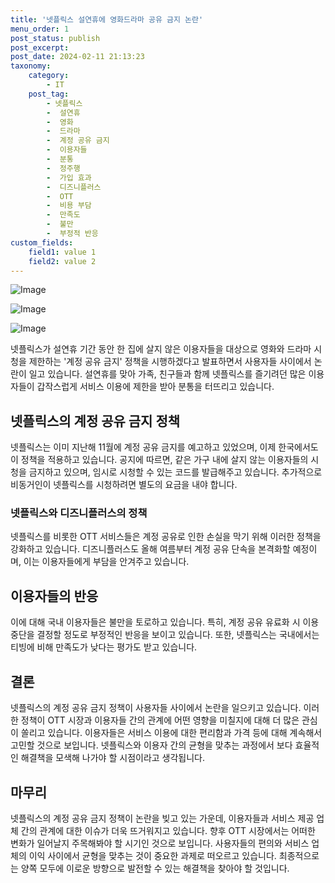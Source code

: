 ```yaml
---
title: '넷플릭스 설연휴에 영화드라마 공유 금지 논란'
menu_order: 1
post_status: publish
post_excerpt: 
post_date: 2024-02-11 21:13:23
taxonomy:
    category:
        - IT
    post_tag:
        - 넷플릭스
        -  설연휴
        -  영화
        -  드라마
        -  계정 공유 금지
        -  이용자들
        -  분통
        -  정주행
        -  가입 효과
        -  디즈니플러스
        -  OTT
        -  비용 부담
        -  만족도
        -  불만
        -  부정적 반응
custom_fields:
    field1: value 1
    field2: value 2
---
```


![Image](https://imgnews.pstatic.net/image/016/2024/02/11/20240211050103_0_20240211202601166.jpg?type=w647)

![Image](https://imgnews.pstatic.net/image/016/2024/02/11/20240211050104_0_20240211202601170.jpg?type=w647)

![Image](https://imgnews.pstatic.net/image/016/2024/02/11/20240211050105_0_20240211202601174.jpg?type=w647)

넷플릭스가 설연휴 기간 동안 한 집에 살지 않은 이용자들을 대상으로 영화와 드라마 시청을 제한하는 '계정 공유 금지' 정책을 시행하겠다고 발표하면서 사용자들 사이에서 논란이 일고 있습니다. 설연휴를 맞아 가족, 친구들과 함께 넷플릭스를 즐기려던 많은 이용자들이 갑작스럽게 서비스 이용에 제한을 받아 분통을 터뜨리고 있습니다. 
## 넷플릭스의 계정 공유 금지 정책
넷플릭스는 이미 지난해 11월에 계정 공유 금지를 예고하고 있었으며, 이제 한국에서도 이 정책을 적용하고 있습니다. 공지에 따르면, 같은 가구 내에 살지 않는 이용자들의 시청을 금지하고 있으며, 임시로 시청할 수 있는 코드를 발급해주고 있습니다. 추가적으로 비동거인이 넷플릭스를 시청하려면 별도의 요금을 내야 합니다.
### 넷플릭스와 디즈니플러스의 정책
넷플릭스를 비롯한 OTT 서비스들은 계정 공유로 인한 손실을 막기 위해 이러한 정책을 강화하고 있습니다. 디즈니플러스도 올해 여름부터 계정 공유 단속을 본격화할 예정이며, 이는 이용자들에게 부담을 안겨주고 있습니다.
## 이용자들의 반응
이에 대해 국내 이용자들은 불만을 토로하고 있습니다. 특히, 계정 공유 유료화 시 이용 중단을 결정할 정도로 부정적인 반응을 보이고 있습니다. 또한, 넷플릭스는 국내에서는 티빙에 비해 만족도가 낮다는 평가도 받고 있습니다.
## 결론
넷플릭스의 계정 공유 금지 정책이 사용자들 사이에서 논란을 일으키고 있습니다. 이러한 정책이 OTT 시장과 이용자들 간의 관계에 어떤 영향을 미칠지에 대해 더 많은 관심이 쏠리고 있습니다. 이용자들은 서비스 이용에 대한 편리함과 가격 등에 대해 계속해서 고민할 것으로 보입니다. 넷플릭스와 이용자 간의 균형을 맞추는 과정에서 보다 효율적인 해결책을 모색해 나가야 할 시점이라고 생각됩니다.
## 마무리
넷플릭스의 계정 공유 금지 정책이 논란을 빚고 있는 가운데, 이용자들과 서비스 제공 업체 간의 관계에 대한 이슈가 더욱 뜨거워지고 있습니다. 향후 OTT 시장에서는 어떠한 변화가 일어날지 주목해봐야 할 시기인 것으로 보입니다. 사용자들의 편의와 서비스 업체의 이익 사이에서 균형을 맞추는 것이 중요한 과제로 떠오르고 있습니다. 최종적으로는 양쪽 모두에 이로운 방향으로 발전할 수 있는 해결책을 찾아야 할 것입니다.
